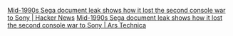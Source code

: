 
[Mid-1990s Sega document leak shows how it lost the second console war to Sony | Hacker News](https://news.ycombinator.com/item?id=36603163)
[Mid-1990s Sega document leak shows how it lost the second console war to Sony | Ars Technica](https://arstechnica.com/gaming/2023/07/mid-1990s-sega-document-leak-shows-how-it-lost-the-second-console-war-to-sony/)
